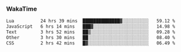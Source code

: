 ### WakaTime

<!--START_SECTION:waka-->

```txt
Lua          24 hrs 39 mins  ██████████████▓░░░░░░░░░░   59.12 %
JavaScript   6 hrs 14 mins   ███▓░░░░░░░░░░░░░░░░░░░░░   14.98 %
Text         3 hrs 52 mins   ██▒░░░░░░░░░░░░░░░░░░░░░░   09.28 %
Other        3 hrs 30 mins   ██░░░░░░░░░░░░░░░░░░░░░░░   08.40 %
CSS          2 hrs 42 mins   █▓░░░░░░░░░░░░░░░░░░░░░░░   06.49 %
```

<!--END_SECTION:waka-->
